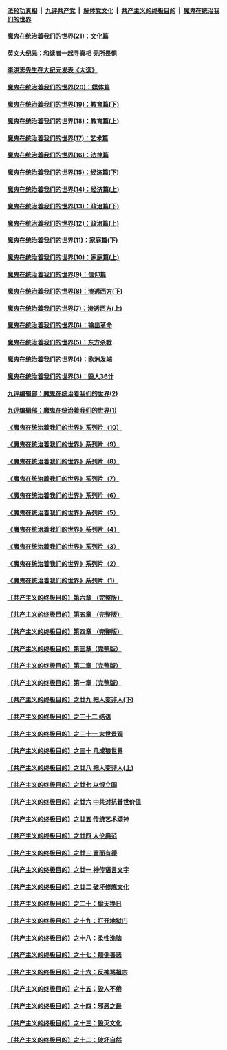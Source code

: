 

####  [法轮功真相](../../../../basic/blob/master/README.md?t=01030131) &nbsp;|&nbsp; [九评共产党](../../../../9ping.md/blob/master/README.md?t=01030131) &nbsp;|&nbsp; [解体党文化](../../../../jtdwh.md/blob/master/README.md?t=01030131)  &nbsp;|&nbsp; [共产主义的终极目的](../../../../gczydzjmd.md/blob/master/README.md?t=01030131) &nbsp;|&nbsp; [魔鬼在统治我们的世界](../../../../mgztzwmdsj.md/blob/master/README.md?t=01030131) 

#### [魔鬼在统治着我们的世界(21)：文化篇](../pages/nsc422/n10597706.md?t=01030131) 

#### [英文大纪元：和读者一起寻真相 无所畏惧](../pages/nsc422/n12542027.md?t=01030131) 

#### [李洪志先生在大纪元发表《大选》](../pages/nsc422/n12534746.md?t=01030131) 

#### [魔鬼在统治着我们的世界(20)：媒体篇](../pages/nsc422/n10586579.md?t=01030131) 

#### [魔鬼在统治着我们的世界(19)：教育篇(下)](../pages/nsc422/n10564808.md?t=01030131) 

#### [魔鬼在统治着我们的世界(18)：教育篇(上)](../pages/nsc422/n10526970.md?t=01030131) 

#### [魔鬼在统治着我们的世界(17)：艺术篇](../pages/nsc422/n10499093.md?t=01030131) 

#### [魔鬼在统治着我们的世界(16)：法律篇](../pages/nsc422/n10485969.md?t=01030131) 

#### [魔鬼在统治着我们的世界(15)：经济篇(下)](../pages/nsc422/n10469975.md?t=01030131) 

#### [魔鬼在统治着我们的世界(14)：经济篇(上)](../pages/nsc422/n10457370.md?t=01030131) 

#### [魔鬼在统治着我们的世界(13)：政治篇(下)](../pages/nsc422/n10448270.md?t=01030131) 

#### [魔鬼在统治着我们的世界(12)：政治篇(上)](../pages/nsc422/n10444576.md?t=01030131) 

#### [魔鬼在统治着我们的世界(11)：家庭篇(下)](../pages/nsc422/n10440961.md?t=01030131) 

#### [魔鬼在统治着我们的世界(10)：家庭篇(上)](../pages/nsc422/n10435448.md?t=01030131) 

#### [魔鬼在统治着我们的世界(9)：信仰篇](../pages/nsc422/n10432159.md?t=01030131) 

#### [魔鬼在统治着我们的世界(8)：渗透西方(下)](../pages/nsc422/n10429603.md?t=01030131) 

#### [魔鬼在统治着我们的世界(7)：渗透西方(上)](../pages/nsc422/n10426013.md?t=01030131) 

#### [魔鬼在统治着我们的世界(6)：输出革命](../pages/nsc422/n10421536.md?t=01030131) 

#### [魔鬼在统治着我们的世界(5)：东方杀戮](../pages/nsc422/n10417707.md?t=01030131) 

#### [魔鬼在统治着我们的世界(4)：欧洲发端](../pages/nsc422/n10414890.md?t=01030131) 

#### [魔鬼在统治着我们的世界(3)：毁人36计](../pages/nsc422/n10411583.md?t=01030131) 

#### [九评编辑部：魔鬼在统治着我们的世界(2)](../pages/nsc422/n10410036.md?t=01030131) 

#### [九评编辑部：魔鬼在统治着我们的世界(1)](../pages/nsc422/n10406825.md?t=01030131) 

#### [《魔鬼在统治着我们的世界》系列片（10）](../pages/nsc422/n12292670.md?t=01030131) 

#### [《魔鬼在统治着我们的世界》系列片（9）](../pages/nsc422/n12290859.md?t=01030131) 

#### [《魔鬼在统治着我们的世界》系列片（8）](../pages/nsc422/n12287445.md?t=01030131) 

#### [《魔鬼在统治着我们的世界》系列片（7）](../pages/nsc422/n12283425.md?t=01030131) 

#### [《魔鬼在统治着我们的世界》系列片（6）](../pages/nsc422/n12282314.md?t=01030131) 

#### [《魔鬼在统治着我们的世界》系列片（5）](../pages/nsc422/n12281419.md?t=01030131) 

#### [《魔鬼在统治着我们的世界》系列片（4）](../pages/nsc422/n12274024.md?t=01030131) 

#### [《魔鬼在统治着我们的世界》系列片（3）](../pages/nsc422/n12271322.md?t=01030131) 

#### [《魔鬼在统治着我们的世界》系列片（2）](../pages/nsc422/n12269049.md?t=01030131) 

#### [《魔鬼在统治着我们的世界》系列片（1）](../pages/nsc422/n12267575.md?t=01030131) 

#### [【共产主义的终极目的】第六章 （完整版）](../pages/nsc422/n11428913.md?t=01030131) 

#### [【共产主义的终极目的】第五章 （完整版）](../pages/nsc422/n11428912.md?t=01030131) 

#### [【共产主义的终极目的】第四章 （完整版）](../pages/nsc422/n11428907.md?t=01030131) 

#### [【共产主义的终极目的】第三章（完整版）](../pages/nsc422/n11428848.md?t=01030131) 

#### [【共产主义的终极目的】第二章（完整版）](../pages/nsc422/n11428831.md?t=01030131) 

#### [【共产主义的终极目的】第一章（完整版）](../pages/nsc422/n11417651.md?t=01030131) 

#### [【共产主义的终极目的】之廿九 把人变非人(下)](../pages/nsc422/n11344140.md?t=01030131) 

#### [【共产主义的终极目的】之三十二 结语](../pages/nsc422/n11360535.md?t=01030131) 

#### [【共产主义的终极目的】之三十一 末世景观](../pages/nsc422/n11351129.md?t=01030131) 

#### [【共产主义的终极目的】之三十 几成狼世界](../pages/nsc422/n11348280.md?t=01030131) 

#### [【共产主义的终极目的】之廿八 把人变非人(上)](../pages/nsc422/n11340492.md?t=01030131) 

#### [【共产主义的终极目的】之廿七 以恨立国](../pages/nsc422/n11336944.md?t=01030131) 

#### [【共产主义的终极目的】之廿六 中共对抗普世价值](../pages/nsc422/n11324785.md?t=01030131) 

#### [【共产主义的终极目的】之廿五 传统艺术颂神](../pages/nsc422/n11296396.md?t=01030131) 

#### [【共产主义的终极目的】之廿四 人伦典范](../pages/nsc422/n11296397.md?t=01030131) 

#### [【共产主义的终极目的】之廿三 富而有德](../pages/nsc422/n11283598.md?t=01030131) 

#### [【共产主义的终极目的】之廿一 神传语言文字](../pages/nsc422/n11263265.md?t=01030131) 

#### [【共产主义的终极目的】之廿二 破坏修炼文化](../pages/nsc422/n11245728.md?t=01030131) 

#### [【共产主义的终极目的】之二十：偷天换日](../pages/nsc422/n11238846.md?t=01030131) 

#### [【共产主义的终极目的】之十九：打开地狱门](../pages/nsc422/n11206376.md?t=01030131) 

#### [【共产主义的终极目的】之十八：柔性洗脑](../pages/nsc422/n11199994.md?t=01030131) 

#### [【共产主义的终极目的】之十七：颠倒善恶](../pages/nsc422/n11179782.md?t=01030131) 

#### [【共产主义的终极目的】之十六：反神骂祖宗](../pages/nsc422/n11166798.md?t=01030131) 

#### [【共产主义的终极目的】之十五：毁人不倦](../pages/nsc422/n11166792.md?t=01030131) 

#### [【共产主义的终极目的】之十四：邪恶之最](../pages/nsc422/n11150249.md?t=01030131) 

#### [【共产主义的终极目的】之十三：毁灭文化](../pages/nsc422/n11135227.md?t=01030131) 

#### [【共产主义的终极目的】之十二：破坏自然](../pages/nsc422/n11135214.md?t=01030131) 

